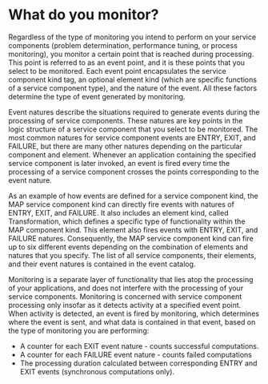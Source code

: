 # What do you monitor?

Regardless of the type of monitoring you intend to perform
on your
service components (problem determination, performance tuning, or
process monitoring), you monitor a certain point that is reached during
processing.
 This point is referred to as an event point, and it
is these points that you select to be monitored. Each event point
encapsulates the service component kind tag, an optional element kind
(which are specific functions of a service component type), and the nature of
the event. All these factors determine the type of event generated
by monitoring.

Event natures describe the situations required
to generate events
during the processing of service components. These natures are key
points in the logic structure of a service component that you select
to be monitored. The most common natures for service component events
are ENTRY, EXIT, and FAILURE, but there are many other natures depending
on the particular component and element. Whenever an application containing
the specified service component is later invoked, an event is fired
every time the processing of a service component crosses the points
corresponding to the event nature.

As an example of how events
are defined for a service component
kind, the MAP service component kind can directly fire events with
natures of ENTRY, EXIT, and FAILURE. It also includes an element kind,
called Transformation, which defines a specific type of functionality
within the MAP component kind. This element also fires events with
ENTRY, EXIT, and FAILURE natures. Consequently, the MAP service component
kind can fire up to six different events depending on the combination
of elements and natures that you specify. The list of all service
components, their elements, and their event natures is contained in
the event catalog.

Monitoring is a separate layer of functionality
that lies atop
the processing of your applications, and does not interfere with the
processing of your service components.  Monitoring is concerned with
service component processing only insofar as it detects activity at
a specified event point. When activity is detected, an event is fired
by monitoring, which determines where the event is sent, and what
data is contained in that event, based on the type of monitoring you
are performing:

- A counter for each EXIT event nature - counts successful computations.
- A counter for each FAILURE event nature - counts failed computations
- The processing duration calculated between corresponding ENTRY
and EXIT events (synchronous computations only).
